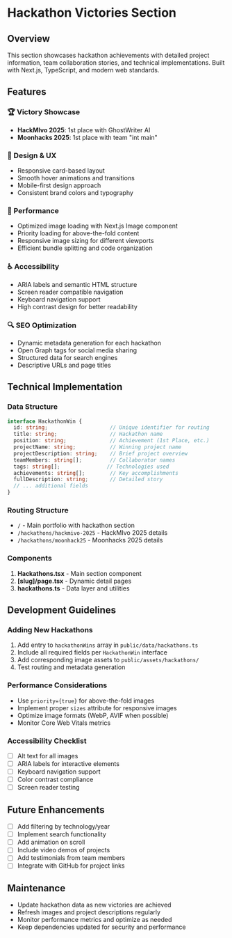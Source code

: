 # Hackathon Victories Section

## Overview
This section showcases hackathon achievements with detailed project information, team collaboration stories, and technical implementations. Built with Next.js, TypeScript, and modern web standards.

## Features

### 🏆 Victory Showcase
- **HackMIvo 2025**: 1st place with GhostWriter AI
- **Moonhacks 2025**: 1st place with team "int main"

### 🎨 Design & UX
- Responsive card-based layout
- Smooth hover animations and transitions
- Mobile-first design approach
- Consistent brand colors and typography

### 🚀 Performance
- Optimized image loading with Next.js Image component
- Priority loading for above-the-fold content
- Responsive image sizing for different viewports
- Efficient bundle splitting and code organization

### ♿ Accessibility
- ARIA labels and semantic HTML structure
- Screen reader compatible navigation
- Keyboard navigation support
- High contrast design for better readability

### 🔍 SEO Optimization
- Dynamic metadata generation for each hackathon
- Open Graph tags for social media sharing
- Structured data for search engines
- Descriptive URLs and page titles

## Technical Implementation

### Data Structure
```typescript
interface HackathonWin {
  id: string;                    // Unique identifier for routing
  title: string;                 // Hackathon name
  position: string;              // Achievement (1st Place, etc.)
  projectName: string;           // Winning project name
  projectDescription: string;    // Brief project overview
  teamMembers: string[];         // Collaborator names
  tags: string[];               // Technologies used
  achievements: string[];        // Key accomplishments
  fullDescription: string;       // Detailed story
  // ... additional fields
}
```

### Routing Structure
- `/` - Main portfolio with hackathon section
- `/hackathons/hackmivo-2025` - HackMIvo 2025 details
- `/hackathons/moonhack25` - Moonhacks 2025 details

### Components
1. **Hackathons.tsx** - Main section component
2. **[slug]/page.tsx** - Dynamic detail pages
3. **hackathons.ts** - Data layer and utilities

## Development Guidelines

### Adding New Hackathons
1. Add entry to `hackathonWins` array in `public/data/hackathons.ts`
2. Include all required fields per `HackathonWin` interface
3. Add corresponding image assets to `public/assets/hackathons/`
4. Test routing and metadata generation

### Performance Considerations
- Use `priority={true}` for above-the-fold images
- Implement proper `sizes` attribute for responsive images
- Optimize image formats (WebP, AVIF when possible)
- Monitor Core Web Vitals metrics

### Accessibility Checklist
- [ ] Alt text for all images
- [ ] ARIA labels for interactive elements
- [ ] Keyboard navigation support
- [ ] Color contrast compliance
- [ ] Screen reader testing

## Future Enhancements
- [ ] Add filtering by technology/year
- [ ] Implement search functionality
- [ ] Add animation on scroll
- [ ] Include video demos of projects
- [ ] Add testimonials from team members
- [ ] Integrate with GitHub for project links

## Maintenance
- Update hackathon data as new victories are achieved
- Refresh images and project descriptions regularly
- Monitor performance metrics and optimize as needed
- Keep dependencies updated for security and performance
